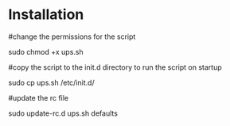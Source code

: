 # Installation


#change the permissions for the script 

  sudo chmod +x ups.sh

#copy the script to the init.d directory to run the script on startup

  sudo cp ups.sh /etc/init.d/

#update the rc file

  sudo update-rc.d ups.sh defaults


